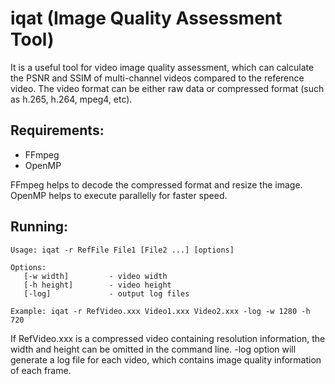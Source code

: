 iqat (Image Quality Assessment Tool)
==========
It is a useful tool for video image quality assessment, which can calculate the PSNR and SSIM of multi-channel videos compared to the reference video. The video format can be either raw data or compressed format (such as h.265, h.264, mpeg4, etc).

Requirements:
--------
- FFmpeg
- OpenMP

FFmpeg helps to decode the compressed format and resize the image. OpenMP helps to execute parallelly for faster speed.

Running:
--------
```
Usage: iqat -r RefFile File1 [File2 ...] [options]

Options:
   [-w width]         - video width
   [-h height]        - video height
   [-log]             - output log files

Example: iqat -r RefVideo.xxx Video1.xxx Video2.xxx -log -w 1280 -h 720
```
If RefVideo.xxx is a compressed video containing resolution information, the width and height can be omitted in the command line. -log option will generate a log file for each video, which contains image quality information of each frame.
